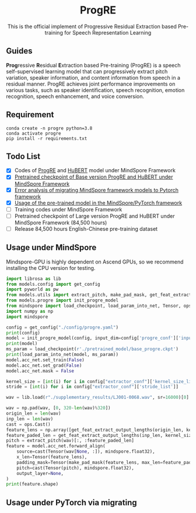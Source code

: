 <div align="center">
    <h1>
    ProgRE
    </h1>
    <p>
    This is the official implement of Progressive Residual Extraction based Pre-training for Speech Representation Learning  <br>
    </p>
    <!-- <p>
    <img src="docs/logo.png" alt="emobox Logo" style="width: 580px; height: 200px;">
    </p> -->
    <p>
    </p>
</div>

## Guides

**Prog**ressive **R**esidual **E**xtraction based Pre-training (ProgRE) is a speech self-supervised learning model that can progressively extract pitch variation, speaker information, and content information from speech in a residual manner. ProgRE achieves joint performance improvements on various tasks, such as speaker identification, speech recognition, emotion recognition, speech enhancement, and voice conversion.

## Requirement

```shell
conda create -n progre python=3.8
conda activate progre
pip install -r requirements.txt
```

## Todo List
- [x] Codes of [ProgRE](https://github.com/wangtianrui/ProgRE/blob/master/models/progre.py) and [HuBERT](https://github.com/wangtianrui/ProgRE/blob/master/models/hubert.py) model under MindSpore Framework
- [x] [Pretrained checkpoint of Base version ProgRE and HuBERT under MindSpore Framework](https://drive.google.com/drive/folders/1nLsGpXYBsc-kwHKWolDSWISNw3ji4CFY?usp=sharing)
- [x] [Error analysis of migrating MindSpore framework models to Pytorch framework](https://github.com/wangtianrui/ProgRE/tree/master/supplementary_results)
- [x] [Usage of the pre-trained model in the MindSpore/PyTorch framework](https://github.com/wangtianrui/ProgRE?tab=readme-ov-file#usage-under-mindspore)
- [ ] Training codes under MindSpore Framework
- [ ] Pretrained checkpoint of Large version ProgRE and HuBERT under MindSpore Framework (84,500 hours)
- [ ] Release 84,500 hours English-Chinese pre-training dataset

## Usage under MindSpore
Mindspore-GPU is highly dependent on Ascend GPUs, so we recommend installing the CPU version for testing.

```python
import librosa as lib
from models.config import get_config
import pyworld as pw
from models.utils import extract_pitch, make_pad_mask, get_feat_extract_output_lengths
from models.progre import init_progre_model
from mindspore import load_checkpoint, load_param_into_net, Tensor, ops
import numpy as np
import mindspore

config = get_config("./config/progre.yaml")
print(config)
model = init_progre_model(config, input_dim=config['progre_conf']['input_dim'])
print(model)
ms_param = load_checkpoint(r'./pretrained_model/base_progre.ckpt')
print(load_param_into_net(model, ms_param))
model.acc_net.set_train(False)
model.acc_net.set_grad(False)
model.acc_net.mask = False

kernel_size = [int(i) for i in config["extractor_conf"]['kernel_size_list']]
stride = [int(i) for i in config["extractor_conf"]['stride_list']]

wav = lib.load(r"./supplementary_results/LJ001-0068.wav", sr=16000)[0]

wav = np.pad(wav, [0, 320-len(wav)%320])
origin_len = len(wav)
inp_len = len(wav)
cast = ops.Cast()
feature_lens = np.array([get_feat_extract_output_lengths(origin_len, kernel_size, stride), ])
feature_paded_len = get_feat_extract_output_lengths(inp_len, kernel_size, stride)
pitch = extract_pitch(wav)[:, :feature_paded_len]
feature = model.acc_net.forward_align(
    source=cast(Tensor(wav[None, :]), mindspore.float32),
    x_len=Tensor(feature_lens),
    padding_mask=Tensor(make_pad_mask(feature_lens, max_len=feature_paded_len)).bool(),
    pitch=cast(Tensor(pitch), mindspore.float32),
    output_layer=None,
)
print(feature.shape)
```


## Usage under PyTorch via migrating